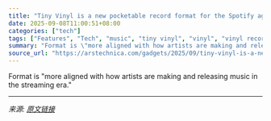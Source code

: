 ```yaml
---
title: "Tiny Vinyl is a new pocketable record format for the Spotify age"
date: 2025-09-08T11:00:51+08:00
categories: ["tech"]
tags: ["Features", "Tech", "music", "tiny vinyl", "vinyl", "vinyl records"]
summary: "Format is \"more aligned with how artists are making and releasing music in the streaming era.\""
source_url: "https://arstechnica.com/gadgets/2025/09/tiny-vinyl-is-a-new-pocketable-record-format-for-the-spotify-age/"
---
```


Format is "more aligned with how artists are making and releasing music in the streaming era."

---

*来源: [原文链接](https://arstechnica.com/gadgets/2025/09/tiny-vinyl-is-a-new-pocketable-record-format-for-the-spotify-age/)*
